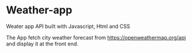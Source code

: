 # Weather-app

Weater app API built with Javascript, Html and CSS

The App fetch city weather forecast from https://openweathermap.org/api and display it at the front end.
